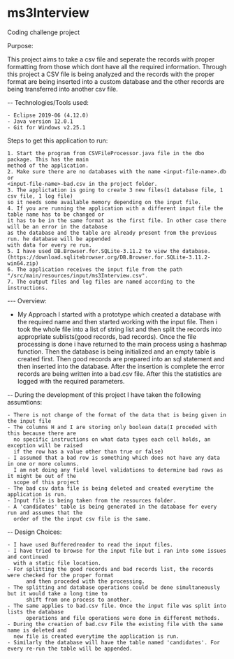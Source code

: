 # ms3Interview
Coding challenge project

Purpose:

This project aims to take a csv file and seperate the records with proper formatting from those which 
dont have all the required information. Through this project a CSV file is being analyzed and the records with the proper 
format are being inserted into a custom database and the other records are being transferred into another csv file.


-- Technologies/Tools used:

	- Eclipse 2019-06 (4.12.0)	
	- Java version 12.0.1 
	- Git for Windows v2.25.1


Steps to get this application to run:

	1. Start the program from CSVFileProcessor.java file in the dbo package. This has the main 
	method of the application. 
	2. Make sure there are no databases with the name <input-file-name>.db or 
	<input-file-name>-bad.csv in the project folder.
	3. The applictation is going to create 3 new files(1 database file, 1 csv file, 1 log file)
	so it needs some available memory depending on the input file.
	4. If you are running the application with a different input file the table name has to be changed or
	it has to be in the same format as the first file. In other case there will be an error in the database
	as the database and the table are already present from the previous run. he database will be appended
	with data for every re run.
	5. I have used DB.Browser.for.SQLite-3.11.2 to view the database.
	(https://download.sqlitebrowser.org/DB.Browser.for.SQLite-3.11.2-win64.zip)
	6. The application receives the input file from the path "/src/main/resources/input/ms3Interview.csv".
	7. The output files and log files are named according to the instructions.



--- Overview:

- My Approach
	I started with a prototype which created a database with the required name and then started working with the input file.
	Then i took the whole file into a list of string list and then split the records into appropriate sublists(good records, bad records).
	Once the file processing is done i have returned to the main process using a hashmap function. Then the database is being initialized and an empty table is created first. Then good records are prepared into an sql statement and then inserted into the database. After the insertion is complete the error records are being written into a bad.csv file. After this the statistics are logged with the required parameters. 



-- During the development of this project I have taken the following assumtions:

	- There is not change of the format of the data that is being given in the input file
	- The columns H and I are storing only boolean data(I proceded with this because there are
	  no specific instructions on what data types each cell holds, an exception will be raised
	  if the row has a value other than true or false)
	- I assumed that a bad row is something which does not have any data in one or more columns.
	  I am not doing any field level validations to determine bad rows as it might be out of the
	  scope of this project
 	- The bad csv data file is being deleted and created everytime the application is run. 
	- Input file is being taken from the resources folder. 
	- A 'candidates' table is being generated in the database for every run and assumes that the
	  order of the the input csv file is the same. 


-- Design Choices:

	- I have used Bufferedreader to read the input files.
	- I have tried to browse for the input file but i ran into some issues and continued 
	  with a static file location.
	- For splitting the good records and bad records list, the records were checked for the proper format
    	  and then proceded with the processing.
	- The splitting and database operations could be done simultaneously but it would take a long time to 
    	  shift from one process to another. 
	- The same applies to bad.csv file. Once the input file was split into lists the database
    	  operations and file operations were done in different methods.
	- During the creation of bad.csv File the existing file with the same name is deleted and 
	  new file is created everytime the application is run.
	- Similarly the database will have the table named 'candidates'. For every re-run the table will be appended.





